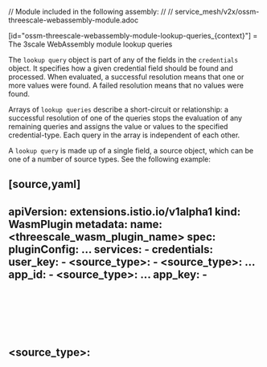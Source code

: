 // Module included in the following assembly:
//
// service_mesh/v2x/ossm-threescale-webassembly-module.adoc

[id="ossm-threescale-webassembly-module-lookup-queries_{context}"]
= The 3scale WebAssembly module lookup queries

The `lookup query` object is part of any of the fields in the `credentials` object. It specifies how a given credential field should be found and processed. When evaluated, a successful resolution means that one or more values were found. A failed resolution means that no values were found.

Arrays of `lookup queries` describe a short-circuit or relationship: a successful resolution of one of the queries stops the evaluation of any remaining queries and assigns the value or values to the specified credential-type. Each query in the array is independent of each other.

A `lookup query` is made up of a single field, a source object, which can be one of a number of source types. See the following example:

[source,yaml]
----
apiVersion: extensions.istio.io/v1alpha1
kind: WasmPlugin
metadata:
  name: <threescale_wasm_plugin_name>
spec:
  pluginConfig:
    ...
    services:
    - credentials:
        user_key:
          - <source_type>: <object>
          - <source_type>: <object>
          ...
        app_id:
          - <source_type>: <object>
          ...
        app_key:
          - <source_type>: <object>
          ...
    ...
----
